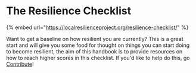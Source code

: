 # The Resilience Checklist

{% embed url="https://localresilienceproject.org/resilience-checklist/" %}

Want to get a baseline on how resilient you are currently? This is a great start and will give you some food for thought on things you can start doing to become resilient, the aim of this handbook is to provide resources on how to reach higher scores in this checklist. If you'd like to help do this, go [Contribute](../contribute.md)!


